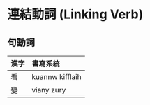 # 連結動詞 (Linking Verb)

## 句動詞

| 漢字 | 書寫系統 |
| :--- | :--- |
| 看 | kuannw kifflaih |
| 變 | viany zury |
